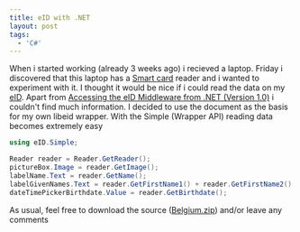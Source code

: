 ```yaml
---
title: eID with .NET
layout: post
tags:
  - 'C#'
---
```

When i started working (already 3 weeks ago) i recieved a laptop. Friday i discovered that this laptop has a [Smart card](http://en.wikipedia.org/wiki/Smartcard) reader and i wanted to experiment with it. I thought it would be nice if i could read the data on my [eID](http://eid.belgium.be/). Apart from [Accessing the eID Middleware from .NET (Version 1.0)](http://download.microsoft.com/download/4/f/d/4fd49a94-8772-4bd0-88ca-bf46e2d029fc/WHITEPAPERS/Accessing%20the%20eID%20Middleware%20from%20.NET%20(Version%201.0).doc) i couldn't find much information. I decided to use the document as the basis for my own libeid wrapper. With the Simple (Wrapper API) reading data becomes extremely easy

```csharp
using eID.Simple;

Reader reader = Reader.GetReader();
pictureBox.Image = reader.GetImage();
labelName.Text = reader.GetName();
labelGivenNames.Text = reader.GetFirstName1() + reader.GetFirstName2() + reader.GetFirstName3();
dateTimePickerBirthdate.Value = reader.GetBirthdate();
```

As usual, feel free to download the source ([Belgium.zip](http://www.timvw.be/wp-content/code/csharp/Belgium.zip)) and/or leave any comments
